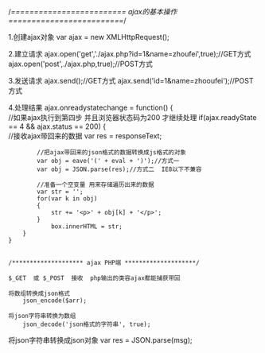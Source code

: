 
/*========================= ajax的基本操作 =========================*/

1.创建ajax对象
	var ajax = new XMLHttpRequest();

2.建立请求
	ajax.open('get','./ajax.php?id=1&name=zhoufei',true);//GET方式
	ajax.open('post',./ajax.php,true);//POST方式

3.发送请求
	ajax.send();//GET方式
	ajax.send('id=1&name=zhooufei');//POST方式

4.处理结果
	ajax.onreadystatechange = function()
	{	
		//如果ajax执行到第四步  并且浏览器状态码为200 才继续处理
		if(ajax.readyState == 4 && ajax.status == 200)
		{	
			//接收ajax带回来的数据
			var res = responseText;

			//把ajax带回来的json格式的数据转换成js格式的对象
			var obj = eave('(' + eval + ')');//方式一
			var obj = JSON.parse(res);//方式二  IE8以下不兼容

			//准备一个空变量 用来存储遍历出来的数据
			var str = '';
			for(var k in obj)
			{
				str += '<p>' + obj[k] + '</p>';
			}
				box.innerHTML = str;
		}
	}


	/******************** ajax PHP端 ********************/

	$_GET  或 $_POST  接收  php输出的类容ajax都能捕获带回

	将数组转换成json格式
		json_encode($arr);

	将json字符串转换为数组
    	json_decode('json格式的字符串', true);


   将json字符串转换成json对象
   var res = JSON.parse(msg);






